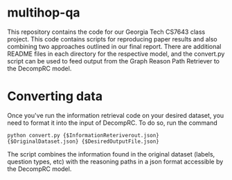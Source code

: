 # multihop-qa

This repository contains the code for our Georgia Tech CS7643 class project. This code contains scripts for reproducing paper results and also combining two approaches outlined in our final report. There are additional README files in each directory for the respective model, and the convert.py script can be used to feed output from the Graph Reason Path Retriever to the DecompRC model.

# Converting data

Once you've run the information retrieval code on your desired dataset, you need to format it into the input of DecompRC. To do so, run the command

`python convert.py {$InformationReteriverout.json} {$OriginalDataset.json} {$DesiredOutputFile.json}`

The script combines the information found in the original dataset (labels, question types, etc) with the reasoning paths in a json format accessible by the DecompRC model.
